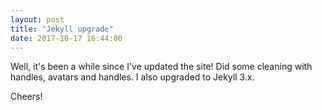 ```yaml
---
layout: post
title: "Jekyll upgrade"
date: 2017-10-17 16:44:00
---
```


Well, it's been a while since I've updated the site! Did some cleaning with handles, avatars and handles. I also upgraded to Jekyll 3.x.

Cheers!
